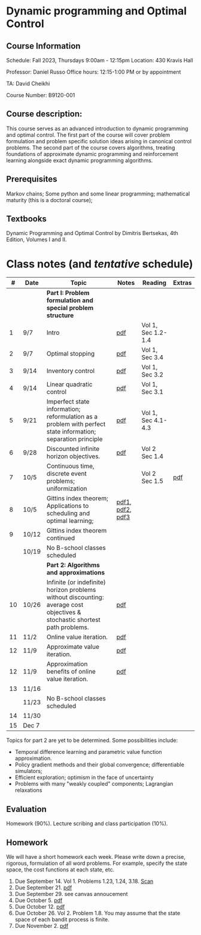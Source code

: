  # Dynamic programming and Optimal Control  

## Course Information
Schedule: Fall 2023, Thursdays 9:00am - 12:15pm
Location: 430 Kravis Hall

Professor: Daniel Russo
Office hours: 12:15-1:00 PM or by appointment 

TA: David Cheikhi

Course Number: B9120-001

## Course description:

This course serves as an advanced introduction to dynamic programming and optimal control. The first part of the course will cover  problem formulation and problem specific solution ideas arising in canonical control problems. The second part of the course covers algorithms, treating foundations of approximate dynamic programming and reinforcement learning alongside exact dynamic programming algorithms. 

## Prerequisites
Markov chains; Some python and some linear programming; mathematical maturity (this is a doctoral course); 

## Textbooks
Dynamic Programming and Optimal Control by Dimitris Bertsekas, 4th Edition, Volumes I and II. 



# Class notes (and *tentative* schedule) 

| # | Date  | Topic  | Notes| Reading| Extras| 
|-|-|-|-|-|-|
| | | **Part I: Problem formulation and special problem structure** |  |  |
| 1 | 9/7 | Intro  | [pdf](Notes/1A-Intro.pdf)   |  Vol 1, Sec 1.2-1.4
| 2 | 9/7 | Optimal stopping  | [pdf](Notes/1B-Optimal-Stopping.pdf)  | Vol 1, Sec 3.4  | | 
| 3 | 9/14 | Inventory control  | [pdf](Notes/2A-Inventory-Control.pdf)  | Vol 1, Sec 3.2  |  
| 4 | 9/14 | Linear quadratic control  | [pdf](Notes/2B-Linear-Quadratic-Control.pdf) | Vol 1, Sec 3.1  |  
| 5 | 9/21| Imperfect state information; reformulation as a problem with perfect state information; separation principle  | [pdf](Notes/3-Partial-Observability.pdf) |  Vol 1, Sec 4.1-4.3
|6 | 9/28| Discounted infinite horizon objectives. |  [pdf](Notes/4-discounting.pdf) | Vol 2 Sec 1.4
|7 | 10/5| Continuous time, discrete event problems; uniformization| |Vol 2 Sec 1.5 | [pdf](Notes/5A-Continuous-Time-Discrete-Event.pdf)
|8|  10/5| Gittins index theorem; Applications to scheduling and optimal learning; | [pdf1](Notes/5B-Gittins.pdf), [pdf2](Notes/5B-priority-policies.pdf), [pdf3](Notes/5B-Tsitsiklis-short-proof.pdf)| 
|9|  10/12| Gittins index theorem continued|   | 
| | 10/19| No B-school classes scheduled|  | | 
| | | **Part 2: Algorithms and approximations** |  |  |
|10| 10/26| Infinite (or indefinite) horizon problems without discounting: average cost objectives & stochastic shortest path problems. | [pdf](Notes/7A-IndefiniteHorizon.pdf)
|11| 11/2 |   Online value iteration. | [pdf](Notes/8-RTDP.pdf) | |
|12| 11/9 |  Approximate value iteration. | [pdf](Notes/9A-ApproximateVI.pdf) | |
|12| 11/9 |  Approximation benefits of online value iteration. | [pdf](Notes/9B-Approximate-RTDP.pdf) | |
|13| 11/16 |  
| | 11/23|  No B-school classes scheduled |  | 
|14| 11/30 | 
|15| Dec 7| 

Topics for part 2 are yet to be determined. Some possibilities include:

- Temporal difference learning and parametric value function approximation. 
- Policy gradient methods and their global convergence; differentiable simulators; 
- Efficient exploration; optimism in the face of uncertainty
-  Problems with many "weakly coupled" components;  Lagrangian relaxations


## Evaluation
Homework (90%). Lecture scribing and class participation (10%). 

## Homework 
We will have a short homework each week. Please write down a precise, rigorous, formulation of all word problems. For example, specify the state space, the cost functions at each state, etc. 

1. Due September 14. Vol 1. Problems 1.23, 1.24, 3.18. [Scan](HW/hw1_scan.pdf)
2. Due September 21. [pdf](HW/hw2.pdf)
3. Due September 29. see canvas annoucement
4. Due October 5. [pdf](HW/hw4.pdf)
5. Due October 12. [pdf](HW/hw5.pdf)
6. Due October 26. Vol 2. Problem 1.8. You may assume that the state space of each bandit process is finite. 
7. Due November 2. [pdf](HW/hw7.pdf)



